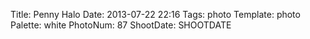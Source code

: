 Title: Penny Halo
Date: 2013-07-22 22:16
Tags: photo
Template: photo
Palette: white
PhotoNum: 87
ShootDate: SHOOTDATE
